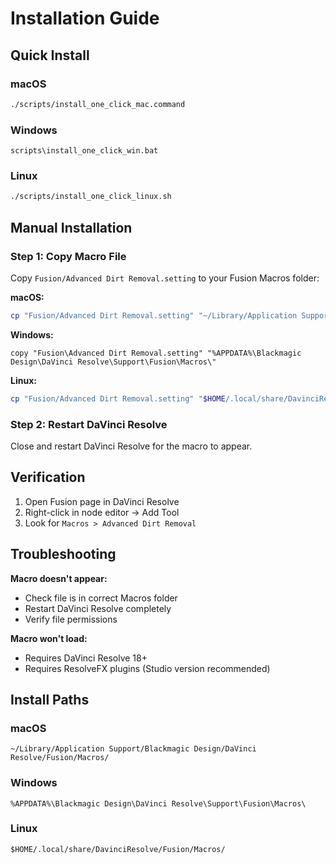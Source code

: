 # Installation Guide

## Quick Install

### macOS
```bash
./scripts/install_one_click_mac.command
```

### Windows  
```batch
scripts\install_one_click_win.bat
```

### Linux
```bash
./scripts/install_one_click_linux.sh
```

## Manual Installation

### Step 1: Copy Macro File
Copy `Fusion/Advanced Dirt Removal.setting` to your Fusion Macros folder:

**macOS:**
```bash
cp "Fusion/Advanced Dirt Removal.setting" "~/Library/Application Support/Blackmagic Design/DaVinci Resolve/Fusion/Macros/"
```

**Windows:**
```batch
copy "Fusion\Advanced Dirt Removal.setting" "%APPDATA%\Blackmagic Design\DaVinci Resolve\Support\Fusion\Macros\"
```

**Linux:**
```bash
cp "Fusion/Advanced Dirt Removal.setting" "$HOME/.local/share/DavinciResolve/Fusion/Macros/"
```

### Step 2: Restart DaVinci Resolve
Close and restart DaVinci Resolve for the macro to appear.

## Verification

1. Open Fusion page in DaVinci Resolve
2. Right-click in node editor → Add Tool
3. Look for `Macros > Advanced Dirt Removal`

## Troubleshooting

**Macro doesn't appear:**
- Check file is in correct Macros folder
- Restart DaVinci Resolve completely
- Verify file permissions

**Macro won't load:**
- Requires DaVinci Resolve 18+
- Requires ResolveFX plugins (Studio version recommended)

## Install Paths

### macOS
`~/Library/Application Support/Blackmagic Design/DaVinci Resolve/Fusion/Macros/`

### Windows
`%APPDATA%\Blackmagic Design\DaVinci Resolve\Support\Fusion\Macros\`

### Linux  
`$HOME/.local/share/DavinciResolve/Fusion/Macros/`